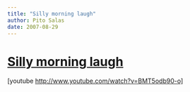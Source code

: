 ```yaml
---
title: "Silly morning laugh"
author: Pito Salas
date: 2007-08-29
---
```

# [Silly morning laugh](None)




[youtube http://www.youtube.com/watch?v=BMT5odb90-o]


